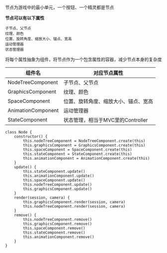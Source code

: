 节点为游戏中的最小单元，一个按钮、一个精灵都是节点

**节点可以有以下属性**

    子节点、父节点
    纹理、颜色
    位置、旋转角度、缩放大小、锚点、宽高
    运动管理器
    状态管理器

将每个属性抽象为组件，将节点作为一个包含属性的容器，减少节点本身的复杂度

|   组件名  |   对应节点属性  |
| --- | --- |
| NodeTreeComponent  |  子节点、父节点   |
| GraphicsComponent | 纹理、颜色 |
| SpaceComponent    |   位置、旋转角度、缩放大小、锚点、宽高  |
| AnimationComponent    |   运动管理器  |
| StateComponent    |   状态管理，相当于MVC里的Controller  |

```
class Node {
    constructor() {
        this.nodeTreeComponent = NodeTreeComponent.create(this)
        this.graphicsComponent = GraphicsComponent.create(this)
        this.spaceComponent = SpaceComponent.create(this)
        this.stateComponent = StateComponent.create(this)
        this.animationComponent = AnimationComponent.create(this)
    }
    update() {
        this.stateComponent.update()
        this.animationComponent.update()
        this.spaceComponent.update()
        this.nodeTreeComponent.update()
        this.graphicsComponent.update()
    }
    render(session, camera) {
        this.graphicsComponent.render(session, camera)
        this.nodeTreeComponent.render(session, camera)
    }
    remove() {
        this.nodeTreeComponent.remove()
        this.graphicsComponent.remove()
        this.spaceComponent.remove()
        this.stateComponent.remove()
        this.animationComponent.remove()
    }
}
```

    